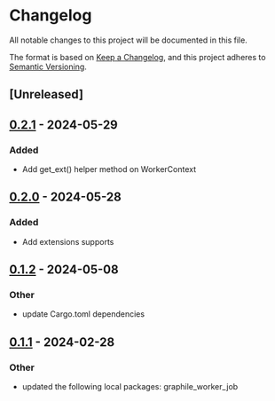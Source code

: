 # Changelog
All notable changes to this project will be documented in this file.

The format is based on [Keep a Changelog](https://keepachangelog.com/en/1.0.0/),
and this project adheres to [Semantic Versioning](https://semver.org/spec/v2.0.0.html).

## [Unreleased]

## [0.2.1](https://github.com/leo91000/graphile_worker_rs/compare/graphile_worker_ctx-v0.2.0...graphile_worker_ctx-v0.2.1) - 2024-05-29

### Added
- Add get_ext() helper method on WorkerContext

## [0.2.0](https://github.com/leo91000/graphile_worker_rs/compare/graphile_worker_ctx-v0.1.2...graphile_worker_ctx-v0.2.0) - 2024-05-28

### Added
- Add extensions supports

## [0.1.2](https://github.com/leo91000/graphile_worker_rs/compare/graphile_worker_ctx-v0.1.1...graphile_worker_ctx-v0.1.2) - 2024-05-08

### Other
- update Cargo.toml dependencies

## [0.1.1](https://github.com/leo91000/graphile_worker_rs/compare/graphile_worker_ctx-v0.1.0...graphile_worker_ctx-v0.1.1) - 2024-02-28

### Other
- updated the following local packages: graphile_worker_job
